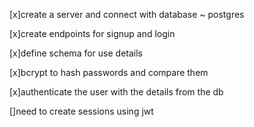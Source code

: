 [x]create a server and connect with database ~ postgres

[x]create endpoints for signup and login

[x]define schema for use details

[x]bcrypt to hash passwords and compare them

[x]authenticate the user with the details from the db

[]need to create sessions using jwt